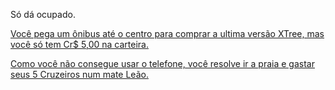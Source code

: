 Só dá ocupado.

[Você pega um ônibus até o centro para comprar a ultima versão XTree, mas você só tem Cr$ 5,00 na carteira.](centro.md)

[Como você não consegue usar o telefone, você resolve ir a praia e gastar seus 5 Cruzeiros num mate Leão.](praia.md)